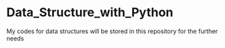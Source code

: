 # Data_Structure_with_Python
 My codes for data structures will be stored in this repository for the further needs
